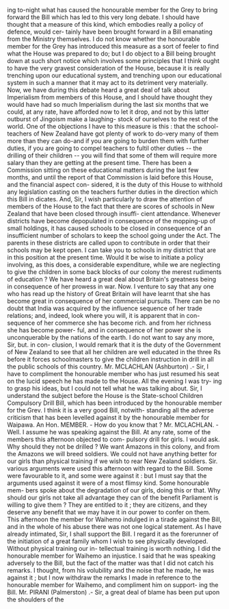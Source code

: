 ing to-night what has caused the honourable member for the Grey to bring forward the Bill which has led to this very long debate. I should have thought that a measure of this kind, which embodies really a policy of defence, would cer- tainly have been brought forward in a Bill emanating from the Ministry themselves. I do not know whether the honourable member for the Grey has introduced this measure as a sort of feeler to find what the House was prepared to do; but I do object to a Bill being brought down at such short notice which involves some principles that I think ought to have the very gravest consideration of the House, because it is really trenching upon our educational system, and trenching upon our educational system in such a manner that it may act to its detriment very materially. Now, we have during this debate heard a great deal of talk about Imperialism from members of this House, and I should have thought they would have had so much Imperialism during the last six months that we could, at any rate, have afforded now to let it drop, and not by this latter outburst of Jingoism make a laughing- stock of ourselves to the rest of the world. One of the objections I have to this measure is this : that the school-teachers of New Zealand have got plenty of work to do-very many of them more than they can do-and if you are going to burden them with further duties, if you are going to compel teachers to fultil other duties -- the drilling of their children -- you will find that some of them will require more salary than they are getting at the present time. There has been a Commission sitting on these educational matters during the last few months, and until the report of that Commission is laid before this House, and the financial aspect con- sidered, it is the duty of this House to withhold any legislation casting on the teachers further duties in the direction which this Bill in dicates. And, Sir, I wish particularly to draw the attention of members of the House to the fact that there are scores of schools in New Zealand that have been closed through insuffi- cient attendance. Whenever districts have become depopulated in consequence of the mopping-up of small holdings, it has caused schools to be closed in consequence of an insufficient number of scholars to keep the school going under the Act. The parents in these districts are called upon to contribute in order that their schools may be kept open. I can take you to schools in my district that are in this position at the present time. Would it be wise to initiate a policy involving, as this does, a considerable expenditure, while we are neglecting to give the children in some back blocks of our colony the merest rudiments of education ? We have heard a great deal about Britain's greatness being in consequence of her prowess in war. Now. I venture to say that any one who has read up the history of Great Britain will have learnt that she has become great in consequence of her commercial pursuits. There can be no doubt that India was acquired by the influence sequence of her trade relations; and, indeed, look where you will, it is apparent that in con- sequence of her commerce she has become rich. and from her richness she has become power- ful, and in consequence of her power she is unconquerable by the nations of the earth. I do not want to say any more, Sir, but. in con- clusion, I would remark that it is the duty of the Government of New Zealand to see that all her children are well educated in the three Rs before it forces schoolmasters to give the children instruction in drill in all the public schools of this country. Mr. MCLACHLAN (Ashburton) .- Sir, I have to compliment the honourable member who has just resumed his seat on the lucid speech he has made to the House. All the evening I was try- ing to grasp his ideas, but I could not tell what he was talking about. Sir, I understand the subject before the House is the State-school Children Compulsory Drill Bill, which has been introduced by the honourable member for the Grev. I think it is a very good Bill, notwith- standing all the adverse criticism that has been levelled against it by the honourable member for Waipawa. An Hon. MEMBER. - How do you know that ? Mr. MCLACHLAN. - Well. I assume he was speaking against the Bill. At any rate, some of the members this afternoon objected to com- pulsory drill for girls. I would ask. Why should they not be drilled ? We want Amazons in this colony, and from the Amazons we will breed soldiers. We could not have anything better for our girls than physical training if we wish to rear New Zealand soldiers. Sir. various arguments were used this afternoon with regard to the Bill. Some were favourable to it, and some were against it : but I must say that the arguments used against it were of a most flimsy kind. Some honourable mem- bers spoke about the degradation of our girls, doing this or that. Why should our girls not take all advantage they can of the benefit Parliament is willing to give them ? They are entitled to it ; they are citizens, and they deserve any benefit that we may have it in our power to confer on them. This afternoon the member for Waihemo indulged in a tirade against the Bill, and in the whole of his abuse there was not one logical statement. As I have already intimated, Sir, I shall support the Bill. I regard it as the forerunner of the initiation of a great family whom I wish to see physically developed. Without physical training our in- tellectual training is worth nothing. I did the honourable member for Waihemo an injustice. I said that he was speaking adversely to the Bill, but the fact of the matter was that I did not catch his remarks. I thought, from his volubility and the noise that he made, he was against it ; but I now withdraw the remarks I made in reference to the honourable member for Waihemo, and compliment him on support- ing the Bill. Mr. PIRANI (Palmerston) .- Sir, a great deal of blame has been put upon the shoulders of the 